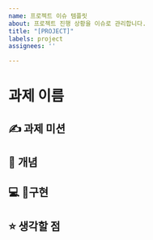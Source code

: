 ```yaml
---
name: 프로젝트 이슈 템플릿
about: 프로젝트 진행 상황을 이슈로 관리합니다.
title: "[PROJECT]"
labels: project
assignees: ''

---
```


# 과제 이름

## ✍️ 과제 미션

## 📖 개념

## 💻 구현

## ⭐️ 생각할 점
